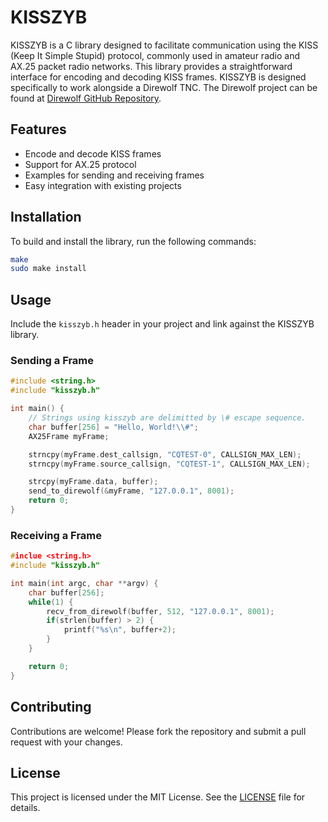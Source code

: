 
# KISSZYB

KISSZYB is a C library designed to facilitate communication using the KISS (Keep It Simple Stupid) protocol, commonly used in amateur radio and AX.25 packet radio networks. This library provides a straightforward interface for encoding and decoding KISS frames. KISSZYB is designed specifically to work alongside a Direwolf TNC. The Direwolf project can be found at [Direwolf GitHub Repository](https://github.com/wb2osz/direwolf).

## Features

- Encode and decode KISS frames
- Support for AX.25 protocol
- Examples for sending and receiving frames
- Easy integration with existing projects

## Installation

To build and install the library, run the following commands:

```sh
make
sudo make install
```

## Usage

Include the `kisszyb.h` header in your project and link against the KISSZYB library.

### Sending a Frame

```c
#include <string.h>
#include "kisszyb.h"

int main() {
    // Strings using kisszyb are delimitted by \# escape sequence.
    char buffer[256] = "Hello, World!\\#";
    AX25Frame myFrame;

    strncpy(myFrame.dest_callsign, "CQTEST-0", CALLSIGN_MAX_LEN);
    strncpy(myFrame.source_callsign, "CQTEST-1", CALLSIGN_MAX_LEN);

    strcpy(myFrame.data, buffer);
    send_to_direwolf(&myFrame, "127.0.0.1", 8001);
    return 0;
}
```

### Receiving a Frame

```c
#inclue <string.h>
#include "kisszyb.h"

int main(int argc, char **argv) {
    char buffer[256];
    while(1) {
        recv_from_direwolf(buffer, 512, "127.0.0.1", 8001);
        if(strlen(buffer) > 2) { 
            printf("%s\n", buffer+2);
        }
    }

    return 0;
}
```

## Contributing

Contributions are welcome! Please fork the repository and submit a pull request with your changes.

## License

This project is licensed under the MIT License. See the [LICENSE](LICENSE) file for details.
